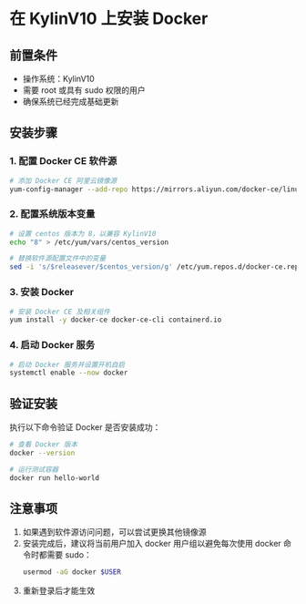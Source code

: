 # 在 KylinV10 上安装 Docker

## 前置条件
- 操作系统：KylinV10
- 需要 root 或具有 sudo 权限的用户
- 确保系统已经完成基础更新

## 安装步骤

### 1. 配置 Docker CE 软件源
```bash
# 添加 Docker CE 阿里云镜像源
yum-config-manager --add-repo https://mirrors.aliyun.com/docker-ce/linux/centos/docker-ce.repo
```

### 2. 配置系统版本变量
```bash
# 设置 centos 版本为 8，以兼容 KylinV10
echo "8" > /etc/yum/vars/centos_version

# 替换软件源配置文件中的变量
sed -i 's/$releasever/$centos_version/g' /etc/yum.repos.d/docker-ce.repo
```

### 3. 安装 Docker
```bash
# 安装 Docker CE 及相关组件
yum install -y docker-ce docker-ce-cli containerd.io
```

### 4. 启动 Docker 服务
```bash
# 启动 Docker 服务并设置开机自启
systemctl enable --now docker
```

## 验证安装
执行以下命令验证 Docker 是否安装成功：
```bash
# 查看 Docker 版本
docker --version

# 运行测试容器
docker run hello-world
```

## 注意事项
1. 如果遇到软件源访问问题，可以尝试更换其他镜像源
2. 安装完成后，建议将当前用户加入 docker 用户组以避免每次使用 docker 命令时都需要 sudo：
   ```bash
   usermod -aG docker $USER
   ```
3. 重新登录后才能生效